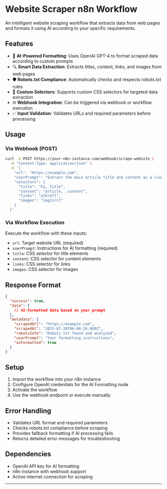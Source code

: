 # Website Scraper n8n Workflow

An intelligent website scraping workflow that extracts data from web pages and formats it using AI according to your specific requirements.

## Features

- 🤖 **AI-Powered Formatting**: Uses OpenAI GPT-4 to format scraped data according to custom prompts
- 🔍 **Smart Data Extraction**: Extracts titles, content, links, and images from web pages
- 🛡️ **Robots.txt Compliance**: Automatically checks and respects robots.txt rules
- 📝 **Custom Selectors**: Supports custom CSS selectors for targeted data extraction
- 🌐 **Webhook Integration**: Can be triggered via webhook or workflow execution
- ✅ **Input Validation**: Validates URLs and required parameters before processing

## Usage

### Via Webhook (POST)
```bash
curl -X POST https://your-n8n-instance.com/webhook/scrape-website \
  -H "Content-Type: application/json" \
  -d '{
    "url": "https://example.com",
    "userPrompt": "Extract the main article title and content as a clean JSON object",
    "selectors": {
      "title": "h1, title",
      "content": "article, .content",
      "links": "a[href]",
      "images": "img[src]"
    }
  }'
```

### Via Workflow Execution
Execute the workflow with these inputs:
- `url`: Target website URL (required)
- `userPrompt`: Instructions for AI formatting (required)
- `title`: CSS selector for title elements
- `content`: CSS selector for content elements
- `links`: CSS selector for links
- `images`: CSS selector for images

## Response Format

```json
{
  "success": true,
  "data": {
    // AI-formatted data based on your prompt
  },
  "metadata": {
    "scrapedUrl": "https://example.com",
    "scrapedAt": "2025-07-20T06:08:26.000Z",
    "robotsInfo": "Robots.txt found and analyzed",
    "userPrompt": "Your formatting instructions",
    "aiFormatted": true
  }
}
```

## Setup

1. Import the workflow into your n8n instance
2. Configure OpenAI credentials for the AI Formatting node
3. Activate the workflow
4. Use the webhook endpoint or execute manually

## Error Handling

- Validates URL format and required parameters
- Checks robots.txt compliance before scraping
- Provides fallback formatting if AI processing fails
- Returns detailed error messages for troubleshooting

## Dependencies

- OpenAI API key for AI formatting
- n8n instance with webhook support
- Active internet connection for scraping

---